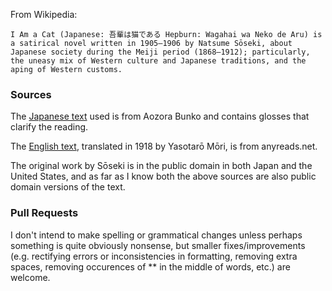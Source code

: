 From Wikipedia:

	I Am a Cat (Japanese: 吾輩は猫である Hepburn: Wagahai wa Neko de Aru) is a satirical novel written in 1905–1906 by Natsume Sōseki, about Japanese society during the Meiji period (1868–1912); particularly, the uneasy mix of Western culture and Japanese traditions, and the aping of Western customs.

### Sources

The [Japanese text](http://www.aozora.gr.jp/cards/000148/files/789_14547.html) used is from Aozora Bunko and contains glosses that clarify the reading.

The [English text](https://en.wikisource.org/wiki/I_Am_a_Cat), translated in 1918 by Yasotarō Mōri, is from anyreads.net.

The original work by Sōseki is in the public domain in both Japan and the United States, and as far as I know both the above sources are also public domain versions of the text.

### Pull Requests

I don't intend to make spelling or grammatical changes unless perhaps something is quite obviously nonsense, but smaller fixes/improvements (e.g. rectifying errors or inconsistencies in formatting, removing extra spaces, removing occurences of \*\* in the middle of words, etc.) are welcome.
